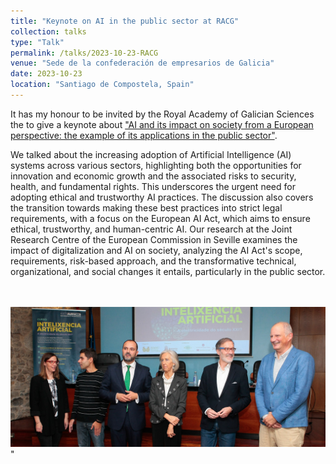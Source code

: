 ```yaml
---
title: "Keynote on AI in the public sector at RACG"
collection: talks
type: "Talk"
permalink: /talks/2023-10-23-RACG
venue: "Sede de la confederación de empresarios de Galicia"
date: 2023-10-23
location: "Santiago de Compostela, Spain"
---
```


It has my honour to be invited by the Royal Academy of Galician Sciences the to give a keynote about ["AI and its impact on society from a European perspective: the example of its applications in the public sector"](https://gobiernolocal.org/la-diputacion-y-la-real-academia-gallega-de-ciencias-se-alian-para-analizar-el-impacto-de-la-inteligencia-artificial-en-la-sociedad-actual/). 

We talked about the increasing adoption of Artificial Intelligence (AI) systems across various sectors, highlighting both the opportunities for innovation and economic growth and the associated risks to security, health, and fundamental rights. This underscores the urgent need for adopting ethical and trustworthy AI practices. The discussion also covers the transition towards making these best practices into strict legal requirements, with a focus on the European AI Act, which aims to ensure ethical, trustworthy, and human-centric AI. Our research at the Joint Research Centre of the European Commission in Seville examines the impact of digitalization and AI on society, analyzing the AI Act's scope, requirements, risk-based approach, and the transformative technical, organizational, and social changes it entails, particularly in the public sector.

<br> <br/><img src='/images/racg.jpg'>"
